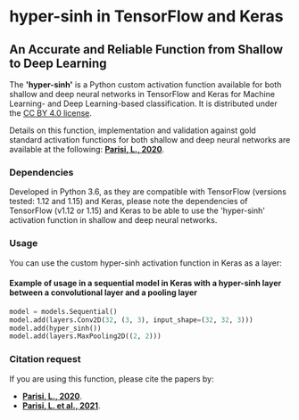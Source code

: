 # hyper-sinh in TensorFlow and Keras
## An Accurate and Reliable Function from Shallow to Deep Learning

The **'hyper-sinh'** is a Python custom activation function available for both shallow and deep neural networks in TensorFlow and Keras for Machine Learning- and Deep Learning-based classification. It is distributed under the [CC BY 4.0 license](http://creativecommons.org/licenses/by/4.0/).

Details on this function, implementation and validation against gold standard activation functions for both shallow and deep neural networks are available at the following: **[Parisi, L., 2020](https://arxiv.org/abs/2011.07661)**. 


### Dependencies

Developed in Python 3.6, as they are compatible with TensorFlow (versions tested: 1.12 and 1.15) and Keras, please note the dependencies of TensorFlow (v1.12 or 1.15) and Keras to be able to use the 'hyper-sinh' activation function in shallow and deep neural networks.


### Usage

You can use the custom hyper-sinh activation function in Keras as a layer:

#### Example of usage in a sequential model in Keras with a hyper-sinh layer between a convolutional layer and a pooling layer

```python
model = models.Sequential()
model.add(layers.Conv2D(32, (3, 3), input_shape=(32, 32, 3)))
model.add(hyper_sinh()) 
model.add(layers.MaxPooling2D((2, 2)))
```

### Citation request

If you are using this function, please cite the papers by:
* **[Parisi, L., 2020](https://arxiv.org/abs/2011.07661)**.
* **[Parisi, L. et al., 2021](https://www.wseas.org/multimedia/journals/computerresearch/2021/a025118-001(2021).pdf)**.
